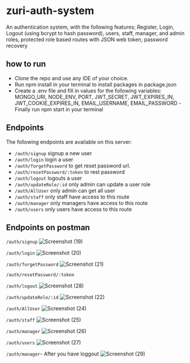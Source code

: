 # zuri-auth-system
An authentication system, with the following features; Register, Login, Logout (using bcrypt to hash password), users, staff, manager, and admin roles, protected role based routes with JSON web token, password recovery

## how to run
- Clone the repo and use any IDE of your choice.
- Run npm install in your terminal to install packages in package.json
- Create a .env file and fill in values for the following variables: MONGO_URI, NODE_ENV, PORT, JWT_SECRET, JWT_EXPIRES_IN, JWT_COOKIE_EXPIRES_IN, EMAIL_USERNAME, EMAIL_PASSWORD -Finally run npm start in your terminal

## Endpoints
The following endpoints are available on this server:

- `/auth/signup` signup a new user
- `/auth/login` login a user 
-  `/auth/forgetPassword` to get reset password url.
-  `/auth/resetPassword/:token` to rest password
-  `/auth/logout` logouts a user
-  `/auth/updateRole/:id` only admin can update a user role
-  `/auth/AllUser` only admin can get all user
-  `/auth/staff` only staff have access to this route 
-  `/auth/manager` only managers have access to this route 
-  `/auth/users` only users have access to this route

## Endpoints on postman
`/auth/signup`
![Screenshot (19)](https://user-images.githubusercontent.com/81121343/183772469-7f4ef343-c624-454b-a97f-d14329de1bf6.png)

`/auth/login`
![Screenshot (20)](https://user-images.githubusercontent.com/81121343/183772599-518393d0-5729-47f7-9acd-005adc55921a.png)

`/auth/forgetPassword`
![Screenshot (21)](https://user-images.githubusercontent.com/81121343/183772680-7b9234c2-f37a-475a-864e-b9de6112e1a3.png)

`/auth/resetPassword/:token`

`/auth/logout`
![Screenshot (28)](https://user-images.githubusercontent.com/81121343/183773040-b47517de-61de-4df9-802a-2c1a2fc04071.png)

`/auth/updateRole/:id` 
![Screenshot (22)](https://user-images.githubusercontent.com/81121343/183773213-a7c1b096-2c01-4b2c-8d20-db2eae56e5a7.png)

`/auth/AllUser`
![Screenshot (24)](https://user-images.githubusercontent.com/81121343/183773393-94937c40-167d-4a8e-aaa8-1e06b14a8026.png)

`/auth/staff`
![Screenshot (25)](https://user-images.githubusercontent.com/81121343/183773451-0a829c90-090c-4082-8226-99cf9481ebe1.png)

`/auth/manager`
![Screenshot (26)](https://user-images.githubusercontent.com/81121343/183773583-66521bdf-1d56-45cb-9512-3f5d82dfec6f.png)

`/auth/users`
![Screenshot (27)](https://user-images.githubusercontent.com/81121343/183773558-5f975d33-9b58-48fe-b38e-86093418b15f.png)

`/auth/manager`- After you have loggout
![Screenshot (29)](https://user-images.githubusercontent.com/81121343/183773646-4e980a89-d7f2-4d80-9c62-6c10ee3b2bfd.png)
